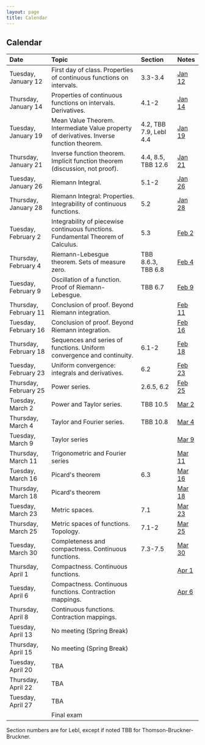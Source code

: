 ```yaml
---
layout: page
title: Calendar
---
```


## Calendar

| Date | Topic | Section | Notes |
| :--- | :--- | :--- | :--- |
| Tuesday, January 12 | First day of class. Properties of continuous functions on intervals. | 3.3-3.4 | [Jan 12](https://drive.google.com/file/d/1410iFs9I5Pr5CKTy7R1Pr0QZOPVL3s6O/view?usp=sharing) |
| Thursday, January 14 | Properties of continuous functions on intervals. Derivatives. | 4.1-2 | [Jan 14](https://drive.google.com/file/d/1tDFMOr7RvtBHilOyWxJtTcVv2QWp8K7a/view?usp=sharing) |
| Tuesday, January 19 | Mean Value Theorem. Intermediate Value property of derivatives. Inverse function theorem. | 4.2, TBB 7.9, Lebl 4.4 | [Jan 19](https://drive.google.com/file/d/1px7oNNiTcoo5t5929KonxtjlDXNDpI2e/view?usp=sharing) |
| Thursday, January 21 | Inverse function theorem. Implicit function theorem (discussion, not proof). | 4.4, 8.5, TBB 12.6 | [Jan 21](https://drive.google.com/file/d/1q-fRyq1k-oJOBZ84HILjFjSs-0deetuT/view?usp=sharing) |
| Tuesday, January 26 | Riemann Integral. | 5.1-2 | [Jan 26](https://drive.google.com/file/d/1ZEje3PK9W1VKe53qC_mALwggeeWWRJJM/view?usp=sharing) |
| Thursday, January 28 | Riemann Integral: Properties. Integrability of continuous functions. | 5.2 | [Jan 28](https://drive.google.com/file/d/1q409cCyUCiaFdqRsh7Zc60K7Gk5GMRGO/view?usp=sharing) |
| Tuesday, February 2 | Integrability of piecewise continuous functions. Fundamental Theorem of Calculus. | 5.3 | [Feb 2](https://drive.google.com/file/d/1q4JYLSBvJRXwWSSkNgU4Er1CEOC_O_sn/view?usp=sharing) |
| Thursday, February 4 | Riemann-Lebesgue theorem. Sets of measure zero. | TBB 8.6.3, TBB 6.8 | [Feb 4](https://drive.google.com/file/d/1q4xvoUxjXCG01OAlqa9DwDI1idLjC_Bz/view?usp=sharing) |
| Tuesday, February 9 | Oscillation of a function. Proof of Riemann-Lebesgue. | TBB 6.7 | [Feb 9](https://drive.google.com/file/d/1qBuU22VNvhg2JxgA1fJ3PgFbU-LcswEr/view?usp=sharing) |
| Thursday, February 11 | Conclusion of proof. Beyond Riemann integration. | | [Feb 11](https://drive.google.com/file/d/1qRA5mEUkZEhPSlfWw667XERzzAq4YBNZ/view?usp=sharing) |
| Tuesday, February 16 | Conclusion of proof. Beyond Riemann integration. | | [Feb 16](https://drive.google.com/file/d/1qSOLy-tIQGDHvqWxhhrIMk_Tonkp10oa/view?usp=sharing) |
| Thursday, February 18 | Sequences and series of functions. Uniform convergence and continuity. | 6.1-2 | [Feb 18](https://drive.google.com/file/d/1q_2huzHOalO9uE11CkwXN7_BaBNM_A96/view?usp=sharing) |
| Tuesday, February 23 | Uniform convergence: integrals and derivatives. | 6.2 | [Feb 23](https://drive.google.com/file/d/1qd0ON5KK83eXdCTMSiaMnidDuLpw44KP/view?usp=sharing) |
| Thursday, February 25 | Power series. | 2.6.5, 6.2 | [Feb 25](https://drive.google.com/file/d/1qhOSFnlBEj59zkIzXpJsF7ZWjTFSKT2B/view?usp=sharing) |
| Tuesday, March 2 | Power and Taylor series. | TBB 10.5 | [Mar 2](https://drive.google.com/file/d/1r9qMfq1JRSipFOD8ULI4g6Nho_-nbxbL/view?usp=sharing) |
| Thursday, March 4 | Taylor and Fourier series. | TBB 10.8 | [Mar 4](https://drive.google.com/file/d/1rJ1FTPvW1JJr_49rM7YYKMCTqLRmzABF/view?usp=sharing) |
| Tuesday, March 9 | Taylor series | | [Mar 9](https://drive.google.com/file/d/1-KU46mHDlgFwVUrUHMpGiczOHhE8O5Te/view?usp=sharing) |
| Thursday, March 11 | Trigonometric and Fourier series | | [Mar 11](https://drive.google.com/file/d/1-EvLVDKrufJgom2iEToV4rDwEjLobMOi/view?usp=sharing) |
| Tuesday, March 16 | Picard's theorem | 6.3 | [Mar 16](https://drive.google.com/file/d/1-K6UJtKSJjAWhTF49PxmsyS3dB2a4-Ae/view?usp=sharing) |
| Thursday, March 18 | Picard's theorem | | [Mar 18](https://drive.google.com/file/d/1-RooqSyZ1SbDT_T0PhlwnZsD-1NcdD0o/view?usp=sharing) |
| Tuesday, March 23 | Metric spaces. | 7.1 | [Mar 23](https://drive.google.com/file/d/1-kPkSHwL1fOa7sB2IL8GNLaGaUPuetBL/view?usp=sharing) |
| Thursday, March 25 | Metric spaces of functions. Topology. | 7.1-2 | [Mar 25](https://drive.google.com/file/d/1-niGTJxlhR1yrwYkTWQeVMkqoGAGmQpn/view?usp=sharing) |
| Tuesday, March 30 | Completeness and compactness. Continuous functions. | 7.3-7.5 | [Mar 30](https://drive.google.com/file/d/1-wFg9xNjJ44k6xQYkicyFuJCjBlZ9VRe/view?usp=sharing) |
| Thursday, April 1 | Compactness. Continuous functions. | | [Apr 1](https://drive.google.com/file/d/101m2ae86aD7jNO6_1kapDaEL5MYH2ZT7/view?usp=sharing) |
| Tuesday, April 6 | Compactness. Continuous functions. Contraction mappings. | | [Apr 6](https://drive.google.com/file/d/104hV963JVDf5HPh9rJL-8mJIWlb4_-rc/view?usp=sharing) |
| Thursday, April 8 | Continuous functions. Contraction mappings. | |
| Tuesday, April 13 | No meeting (Spring Break) |
| Thursday, April 15 | No meeting (Spring Break) |
| Tuesday, April 20 | TBA |
| Thursday, April 22 | TBA |
| Tuesday, April 27 | TBA |
|  | Final exam |

Section numbers are for Lebl, except if noted TBB for Thomson-Bruckner-Bruckner.